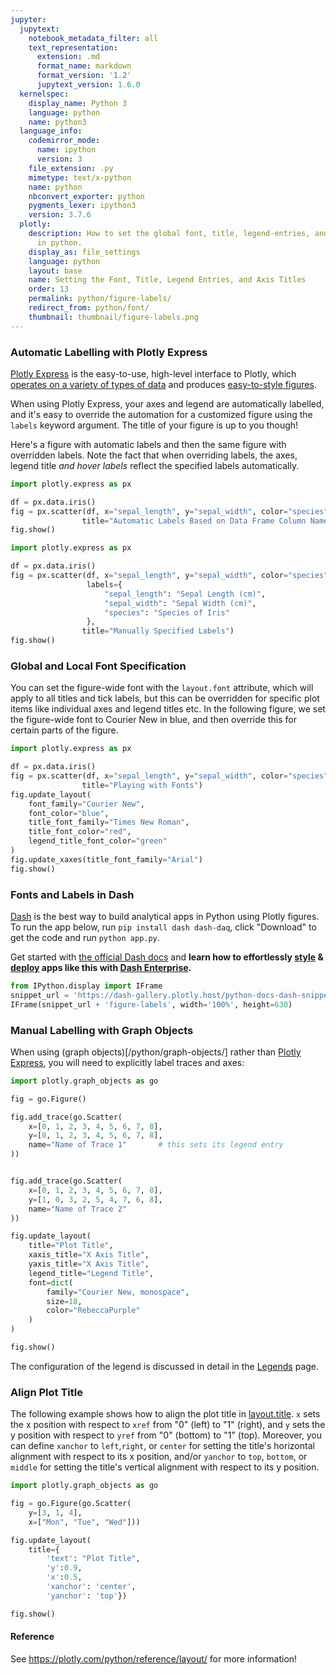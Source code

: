 ```yaml
---
jupyter:
  jupytext:
    notebook_metadata_filter: all
    text_representation:
      extension: .md
      format_name: markdown
      format_version: '1.2'
      jupytext_version: 1.6.0
  kernelspec:
    display_name: Python 3
    language: python
    name: python3
  language_info:
    codemirror_mode:
      name: ipython
      version: 3
    file_extension: .py
    mimetype: text/x-python
    name: python
    nbconvert_exporter: python
    pygments_lexer: ipython3
    version: 3.7.6
  plotly:
    description: How to set the global font, title, legend-entries, and axis-titles
      in python.
    display_as: file_settings
    language: python
    layout: base
    name: Setting the Font, Title, Legend Entries, and Axis Titles
    order: 13
    permalink: python/figure-labels/
    redirect_from: python/font/
    thumbnail: thumbnail/figure-labels.png
---
```


### Automatic Labelling with Plotly Express

[Plotly Express](/python/plotly-express/) is the easy-to-use, high-level interface to Plotly, which [operates on a variety of types of data](/python/px-arguments/) and produces [easy-to-style figures](/python/styling-plotly-express/).

When using Plotly Express, your axes and legend are automatically labelled, and it's easy to override the automation for a customized figure using the `labels` keyword argument. The title of your figure is up to you though!

Here's a figure with automatic labels and then the same figure with overridden labels. Note the fact that when overriding labels, the axes, legend title *and hover labels* reflect the specified labels automatically.

```python
import plotly.express as px

df = px.data.iris()
fig = px.scatter(df, x="sepal_length", y="sepal_width", color="species",
                title="Automatic Labels Based on Data Frame Column Names")
fig.show()
```

```python
import plotly.express as px

df = px.data.iris()
fig = px.scatter(df, x="sepal_length", y="sepal_width", color="species",
                 labels={
                     "sepal_length": "Sepal Length (cm)",
                     "sepal_width": "Sepal Width (cm)",
                     "species": "Species of Iris"
                 },
                title="Manually Specified Labels")
fig.show()
```

### Global and Local Font Specification

You can set the figure-wide font with the `layout.font` attribute, which will apply to all titles and tick labels, but this can be overridden for specific plot items like individual axes and legend titles etc. In the following figure, we set the figure-wide font to Courier New in blue, and then override this for certain parts of the figure.

```python
import plotly.express as px

df = px.data.iris()
fig = px.scatter(df, x="sepal_length", y="sepal_width", color="species",
                title="Playing with Fonts")
fig.update_layout(
    font_family="Courier New",
    font_color="blue",
    title_font_family="Times New Roman",
    title_font_color="red",
    legend_title_font_color="green"
)
fig.update_xaxes(title_font_family="Arial")
fig.show()
```

### Fonts and Labels in Dash

[Dash](https://plotly.com/dash/) is the best way to build analytical apps in Python using Plotly figures. To run the app below, run `pip install dash dash-daq`, click "Download" to get the code and run `python app.py`.

Get started  with [the official Dash docs](https://dash.plotly.com/installation) and **learn how to effortlessly [style](https://plotly.com/dash/design-kit/) & [deploy](https://plotly.com/dash/app-manager/) apps like this with <a class="plotly-red" href="https://plotly.com/dash/">Dash Enterprise</a>.**

```python hide_code=true
from IPython.display import IFrame
snippet_url = 'https://dash-gallery.plotly.host/python-docs-dash-snippets/'
IFrame(snippet_url + 'figure-labels', width='100%', height=630)
```

### Manual Labelling with Graph Objects

When using (graph objects)[/python/graph-objects/] rather than [Plotly Express](/python/plotly-express/), you will need to explicitly label traces and axes:

```python
import plotly.graph_objects as go

fig = go.Figure()

fig.add_trace(go.Scatter(
    x=[0, 1, 2, 3, 4, 5, 6, 7, 8],
    y=[0, 1, 2, 3, 4, 5, 6, 7, 8],
    name="Name of Trace 1"       # this sets its legend entry
))


fig.add_trace(go.Scatter(
    x=[0, 1, 2, 3, 4, 5, 6, 7, 8],
    y=[1, 0, 3, 2, 5, 4, 7, 6, 8],
    name="Name of Trace 2"
))

fig.update_layout(
    title="Plot Title",
    xaxis_title="X Axis Title",
    yaxis_title="X Axis Title",
    legend_title="Legend Title",
    font=dict(
        family="Courier New, monospace",
        size=18,
        color="RebeccaPurple"
    )
)

fig.show()
```

The configuration of the legend is discussed in detail in the [Legends](/python/legend/) page.

### Align Plot Title
The following example shows how to align the plot title in [layout.title](https://plotly.com/python/reference/layout/#layout-title). `x` sets the x position with respect to `xref` from "0" (left) to "1" (right), and `y` sets the y position with respect to `yref` from "0" (bottom) to "1" (top). Moreover, you can define `xanchor` to `left`,`right`, or `center` for setting the title's horizontal alignment with respect to its x position, and/or `yanchor` to `top`, `bottom`, or `middle` for setting the title's vertical alignment with respect to its y position.

```python
import plotly.graph_objects as go

fig = go.Figure(go.Scatter(
    y=[3, 1, 4],
    x=["Mon", "Tue", "Wed"]))

fig.update_layout(
    title={
        'text': "Plot Title",
        'y':0.9,
        'x':0.5,
        'xanchor': 'center',
        'yanchor': 'top'})

fig.show()
```

#### Reference
See https://plotly.com/python/reference/layout/ for more information!

